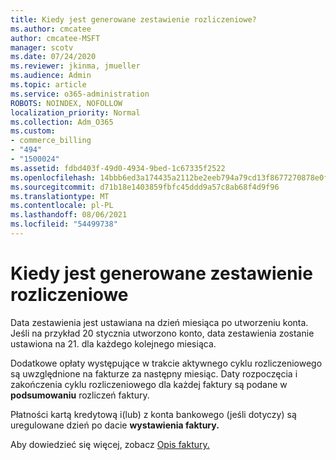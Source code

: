 ```yaml
---
title: Kiedy jest generowane zestawienie rozliczeniowe?
ms.author: cmcatee
author: cmcatee-MSFT
manager: scotv
ms.date: 07/24/2020
ms.reviewer: jkinma, jmueller
ms.audience: Admin
ms.topic: article
ms.service: o365-administration
ROBOTS: NOINDEX, NOFOLLOW
localization_priority: Normal
ms.collection: Adm_O365
ms.custom:
- commerce_billing
- "494"
- "1500024"
ms.assetid: fdbd403f-49d0-4934-9bed-1c67335f2522
ms.openlocfilehash: 14bbb6ed3a174435a2112be2eeb794a79cd13f8677270878e0fc5036509c8e08
ms.sourcegitcommit: d71b18e1403859fbfc45ddd9a57c8ab68f4d9f96
ms.translationtype: MT
ms.contentlocale: pl-PL
ms.lasthandoff: 08/06/2021
ms.locfileid: "54499738"
---
```

# <a name="when-is-the-billing-statement-generated"></a>Kiedy jest generowane zestawienie rozliczeniowe

Data zestawienia jest ustawiana na dzień miesiąca po utworzeniu konta. Jeśli na przykład 20 stycznia utworzono konto, data zestawienia zostanie ustawiona na 21. dla każdego kolejnego miesiąca.

Dodatkowe opłaty występujące w trakcie aktywnego cyklu rozliczeniowego są uwzględnione na fakturze za następny miesiąc. Daty rozpoczęcia i zakończenia cyklu rozliczeniowego dla każdej faktury są podane w **podsumowaniu** rozliczeń faktury.

Płatności kartą kredytową i(lub) z konta bankowego (jeśli dotyczy) są uregulowane dzień po dacie **wystawienia faktury.**
  
Aby dowiedzieć się więcej, zobacz [Opis faktury.](/microsoft-365/commerce/billing-and-payments/understand-your-invoice2)